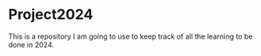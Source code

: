# Project2024
This is a repository I am going to use to keep track of all the learning to be done in 2024.

